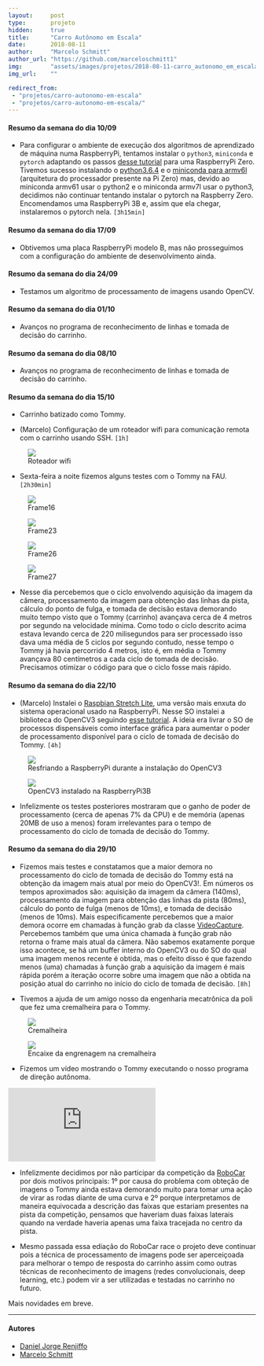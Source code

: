 ```yaml
---
layout:     post
type:       projeto
hidden:     true
title:      "Carro Autônomo em Escala"
date:       2018-08-11
author:     "Marcelo Schmitt"
author_url: "https://github.com/marceloschmitt1"
img:        "assets/images/projetos/2018-08-11-carro_autonomo_em_escala/car.jpg"
img_url:    ""

redirect_from:
 - "projetos/carro-autonomo-em-escala"
 - "projetos/carro-autonomo-em-escala/"
---
```


#### Resumo da semana do dia 10/09

- Para configurar o ambiente de execução dos algoritmos de aprendizado de máquina numa RaspberryPi, tentamos instalar o `python3`, `miniconda` e `pytorch` adaptando os passos [desse tutorial](https://gist.github.com/fgolemo/b973a3fa1aaa67ac61c480ae8440e754) para uma RaspberryPi Zero. Tivemos sucesso instalando o [python3.6.4](https://gist.github.com/SeppPenner/46349b29d90f71fe14319c59f2d7e4e4) e o [miniconda para armv6l](https://repo.continuum.io/miniconda/Miniconda-3.5.5-Linux-armv6l.sh) (arquitetura do processador presente na Pi Zero) mas, devido ao miniconda armv61 usar o python2 e o miniconda armv7l usar o python3, decidimos não continuar tentando instalar o pytorch na Raspberry Zero. Encomendamos uma RaspberryPi 3B e, assim que ela chegar, instalaremos o pytorch nela. `[3h15min]`

#### Resumo da semana do dia 17/09

- Obtivemos uma placa RaspberryPi modelo B, mas não prosseguimos com a configuração do ambiente de desenvolvimento ainda.

#### Resumo da semana do dia 24/09

- Testamos um algoritmo de processamento de imagens usando OpenCV.

#### Resumo da semana do dia 01/10

- Avanços no programa de reconhecimento de linhas e tomada de decisão do carrinho.

#### Resumo da semana do dia 08/10

- Avanços no programa de reconhecimento de linhas e tomada de decisão do carrinho.

#### Resumo da semana do dia 15/10

- Carrinho batizado como Tommy.

- (Marcelo) Configuração de um roteador wifi para comunicação remota com o carrinho usando SSH. `[1h]`

<div class="img-container">
  <figure>
    <img src="{{ site.baseurl }}/assets/images/projetos/2018-08-11-carro_autonomo_em_escala/retoador_tommy_net.jpg">
    <figcaption>Roteador wifi</figcaption>
  </figure>
</div>

- Sexta-feira a noite fizemos alguns testes com o Tommy na FAU. `[2h30min]`

<div class="img-container">
  <figure>
    <img src="{{ site.baseurl }}/assets/images/projetos/2018-08-11-carro_autonomo_em_escala/frame16.png">
    <figcaption>Frame16</figcaption>
  </figure>
  <figure>
    <img src="{{ site.baseurl }}/assets/images/projetos/2018-08-11-carro_autonomo_em_escala/frame23.png">
    <figcaption>Frame23</figcaption>
  </figure>
</div>

<div class="img-container">
  <figure>
    <img src="{{ site.baseurl }}/assets/images/projetos/2018-08-11-carro_autonomo_em_escala/frame26.png">
    <figcaption>Frame26</figcaption>
  </figure>
  <figure>
    <img src="{{ site.baseurl }}/assets/images/projetos/2018-08-11-carro_autonomo_em_escala/frame27.png">
    <figcaption>Frame27</figcaption>
  </figure>
</div>

- Nesse dia percebemos que o ciclo envolvendo aquisição da imagem da câmera, processamento da imagem para obtenção das linhas da pista, cálculo do ponto de fulga, e tomada de decisão estava demorando muito tempo visto que o Tommy (carrinho) avançava cerca de 4 metros por segundo na velocidade mínima. Como todo o ciclo descrito acima estava levando cerca de 220 milisegundos para ser processado isso dava uma média de 5 ciclos por segundo contudo, nesse tempo o Tommy já havia percorrido 4 metros, isto é, em média o Tommy avançava 80 centímetros a cada ciclo de tomada de decisão. Precisamos otimizar o código para que o ciclo fosse mais rápido.

#### Resumo da semana do dia 22/10

- (Marcelo) Instalei o [Raspbian Stretch Lite](https://www.raspberrypi.org/downloads/raspbian/), uma versão mais enxuta do sistema operacional usado na RaspberryPi. Nesse SO instalei a biblioteca do OpenCV3 seguindo [esse tutorial](https://www.pyimagesearch.com/2016/04/18/install-guide-raspberry-pi-3-raspbian-jessie-opencv-3/). A ideia era livrar o SO de processos dispensáveis como interface gráfica para aumentar o poder de processamento disponível para o ciclo de tomada de decisão do Tommy. `[4h]`

<div class="img-container">
  <figure>
    <img src="{{ site.baseurl }}/assets/images/projetos/2018-08-11-carro_autonomo_em_escala/instalacao_opencv3.jpg">
    <figcaption>Resfriando a RaspberryPi durante a instalação do OpenCV3</figcaption>
  </figure>
  <figure>
    <img src="{{ site.baseurl }}/assets/images/projetos/2018-08-11-carro_autonomo_em_escala/openCV3_instalado.jpg">
    <figcaption>OpenCV3 instalado na RaspberryPi3B</figcaption>
  </figure>
</div>

- Infelizmente os testes posteriores mostraram que o ganho de poder de processamento (cerca de apenas 7% da CPU) e de memória (apenas 20MB de uso a menos) foram irrelevantes para o tempo de processamento do ciclo de tomada de decisão do Tommy.

#### Resumo da semana do dia 29/10

- Fizemos mais testes e constatamos que a maior demora no processamento do ciclo de tomada de decisão do Tommy está na obtenção da imagem mais atual por meio do OpenCV3!. Em números os tempos aproximados são: aquisição da imagem da câmera (140ms), processamento da imagem para obtenção das linhas da pista (80ms), cálculo do ponto de fulga (menos de 10ms), e tomada de decisão (menos de 10ms). Mais especificamente percebemos que a maior demora ocorre em chamadas à função grab da classe [VideoCapture](https://docs.opencv.org/3.1.0/d8/dfe/classcv_1_1VideoCapture.html). Percebemos também que uma única chamada à função grab não retorna o frame mais atual da câmera. Não sabemos exatamente porque isso acontece, se há um buffer interno do OpenCV3 ou do SO do qual uma imagem menos recente é obtida, mas o efeito disso é que fazendo menos (uma) chamadas à função grab a aquisição da imagem é mais rápida porém a iteração ocorre sobre uma imagem que não a obtida na posição atual do carrinho no início do ciclo de tomada de decisão. `[8h]`

<!-- 
<div class="img-container">
  <figure>
    <img src="{{ site.baseurl }}/assets/images/projetos/2018-08-11-carro_autonomo_em_escala/slot_para_baterias.jpg">
    <figcaption>Slot para baterias</figcaption>
  </figure>
</div>
 -->

- Tivemos a ajuda de um amigo nosso da engenharia mecatrônica da poli que fez uma cremalheira para o Tommy.

<div class="img-container">
  <figure>
    <img src="{{ site.baseurl }}/assets/images/projetos/2018-08-11-carro_autonomo_em_escala/cremalheira.jpg">
    <figcaption>Cremalheira</figcaption>
  </figure>
  <figure>
    <img src="{{ site.baseurl }}/assets/images/projetos/2018-08-11-carro_autonomo_em_escala/cremalheira_encaixe.jpg">
    <figcaption>Encaixe da engrenagem na cremalheira</figcaption>
  </figure>
</div>

- Fizemos um vídeo mostrando o Tommy executando o nosso programa de direção autônoma.

<iframe class="youtube" src="https://www.youtube.com/embed/yLbBb4SI0IY?rel=0" frameborder="0" allowfullscreen></iframe>

- Infelizmente decidimos por não participar da competição da [RoboCar](http://roborace.com.br/) por dois motivos principais: 1º por causa do problema com obteção de imagens o Tommy ainda estava demorando muito para tomar uma ação de virar as rodas diante de uma curva e 2º porque interpretamos de maneira equivocada a descrição das faixas que estariam presentes na pista da competição, pensamos que haveriam duas faixas laterais quando na verdade haveria apenas uma faixa tracejada no centro da pista.

- Mesmo passada essa ediação do RoboCar race o projeto deve continuar pois a técnica de processamento de imagens pode ser aperceiçoada para melhorar o tempo de resposta do carrinho assim como outras técnicas de reconhecimento de imagens (redes convolucionais, deep learning, etc.) podem vir a ser utilizadas e testadas no carrinho no futuro.

Mais novidades em breve.

----

#### Autores

- [Daniel Jorge Renjiffo](https://linux.ime.usp.br/~djrenjiffo/)
- [Marcelo Schmitt](https://github.com/marceloschmitt1)
